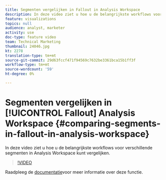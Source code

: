 ```yaml
---
title: Segmenten vergelijken in Fallout in Analysis Workspace
description: In deze video ziet u hoe u de belangrijkste workflows voor verschillende segmenten in Analysis Workspace kunt vergelijken.
feature: visualizations
topics: null
audience: analyst, marketer
activity: use
doc-type: feature video
team: Technical Marketing
thumbnail: 24046.jpg
kt: 2278
translation-type: tm+mt
source-git-commit: 29d63fccf471f94569c7632be3361bca15b1ff3f
workflow-type: tm+mt
source-wordcount: '59'
ht-degree: 0%

---
```



# Segmenten vergelijken in [!UICONTROL Fallout] Analysis Workspace {#comparing-segments-in-fallout-in-analysis-workspace}

In deze video ziet u hoe u de belangrijkste workflows voor verschillende segmenten in Analysis Workspace kunt vergelijken.

>[!VIDEO](https://video.tv.adobe.com/v/24046/?quality=12)

Raadpleeg de [documentatie](https://marketing.adobe.com/resources/help/en_US/analytics/analysis-workspace/compare-segments-fallout.html)voor meer informatie over deze functie.
